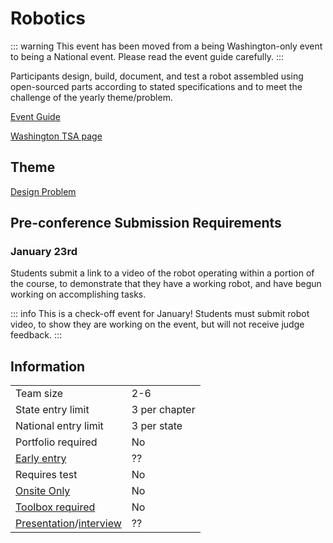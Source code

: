 # Robotics

::: warning
This event has been moved from a being Washington-only event to being a National event. Please read the event guide carefully.
:::

Participants design, build, document, and test a robot assembled using open-sourced parts according to stated specifications and to meet the challenge of the yearly theme/problem.

[Event Guide](https://tsaweb.org/)

[Washington TSA page](https://tsaweb.org/)

## Theme

[Design Problem](https://tsaweb.org/docs/default-source/competitions/themes-and-problems-2024-2025/robotics-2025_design-problem.pdf?sfvrsn=23a81353_2)

## Pre-conference Submission Requirements

### January 23rd

Students submit a link to a video of the robot operating within a portion of the course, to demonstrate that they have a working robot, and have begun working on accomplishing tasks.

::: info
This is a check-off event for January! Students must submit robot video, to show they are working on the event, but will not receive judge feedback.
:::

## Information

|                                              |               |
| -------------------------------------------- | ------------- |
| Team size                                    | 2-6           |
| State entry limit                            | 3 per chapter |
| National entry limit                         | 3 per state   |
| Portfolio required                           | No            |
| [Early entry](/#terms)                       | ??            |
| Requires test                                | No            |
| [Onsite Only](/#terms)                       | No            |
| [Toolbox required](/#terms)                  | No            |
| [Presentation](/#terms)/[interview](/#terms) | ??            |
